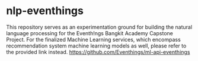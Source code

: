 # nlp-eventhings


This repository serves as an experimentation ground for building the natural language processing for the Eventh!ngs Bangkit Academy Capstone Project. For the finalized Machine Learning services, which encompass recommendation system machine learning models as well, please refer to the provided link instead.
https://github.com/Eventhings/ml-api-eventhings
